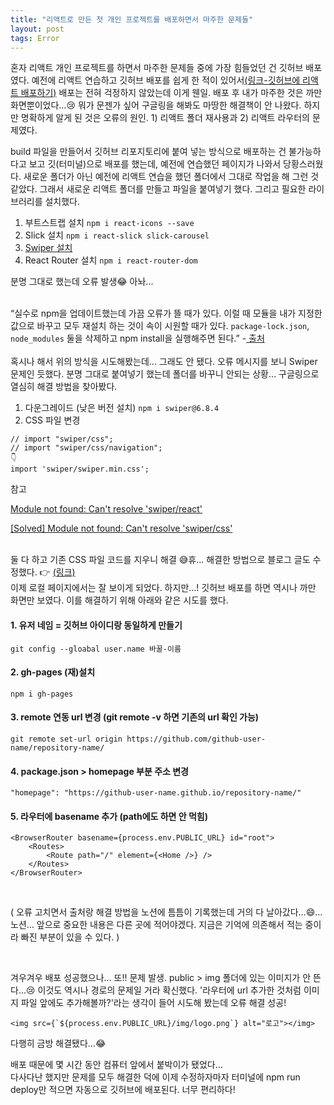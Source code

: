 ```yaml
---
title: "리액트로 만든 첫 개인 프로젝트를 배포하면서 마주한 문제들"
layout: post
tags: Error
---
```


혼자 리액트 개인 프로젝트를 하면서 마주한 문제들 중에 가장 힘들었던 건 깃허브 배포였다. 
예전에 리액트 연습하고 깃허브 배포를 쉽게 한 적이 있어서<a href="https://feb-dain.github.io/how-to-publish-react/">(링크-깃허브에 리액트 배포하기)</a>
배포는 전혀 걱정하지 않았는데 이게 웬일.
배포 후 내가 마주한 것은 까만 화면뿐이었다…😢 뭐가 문젠가 싶어 구글링을 해봐도 마땅한 해결책이 안 나왔다.
하지만 명확하게 알게 된 것은 오류의 원인. 1) 리액트 폴더 재사용과 2) 리액트 라우터의 문제였다. 









build 파일을 만들어서 깃허브 리포지토리에 붙여 넣는 방식으로 배포하는 건 불가능하다고 보고 깃(터미널)으로 배포를 했는데, 
예전에 연습했던 페이지가 나와서 당황스러웠다. 새로운 폴더가 아닌 예전에 리액트 연습을 했던 폴더에서 그대로 작업을 해 그런 것 같았다. 
그래서 새로운 리액트 폴더를 만들고 파일을 붙여넣기 했다. 그리고 필요한 라이브러리를 설치했다.
  1. 부트스트랩 설치
    ```
    npm i react-icons --save
    ```
  2. Slick 설치
    ```
    npm i react-slick slick-carousel
    ```
  3. <a href="https://feb-dain.github.io/how-to-make-a-carousel-in-react/"> Swiper 설치 </a>
  4. React Router 설치
    ```
    npm i react-router-dom
    ```

분명 그대로 했는데 오류 발생😂 아놔...<br><br>

“실수로 npm을 업데이트했는데 가끔 오류가 뜰 때가 있다. 이럴 때 모듈을 내가 지정한 값으로 바꾸고 모두 재설치 하는 것이 속이 시원할 때가 있다.
`package-lock.json`, `node_modules` 둘을 삭제하고 npm install을 실행해주면 된다.” -<a href="https://xn--os5ba3q.com/m/67"> 출처 </a>
<br>
<br>
혹시나 해서 위의 방식을 시도해봤는데... 그래도 안 됐다. 오류 메시지를 보니 Swiper 문제인 듯했다. 분명 그대로 붙여넣기 했는데 폴더를 바꾸니 안되는 상황… 구글링으로 열심히 해결 방법을 찾아봤다. 

1. 다운그레이드 (낮은 버전 설치) `npm i swiper@6.8.4`
2. CSS 파일 변경
```
// import "swiper/css"; 
// import "swiper/css/navigation";
👇
import 'swiper/swiper.min.css';
```

참고<br>

[Module not found: Can't resolve 'swiper/react'](https://stackoverflow.com/questions/69202975/module-not-found-cant-resolve-swiper-react)

[[Solved] Module not found: Can't resolve 'swiper/css'](https://namespaceit.com/blog/module-not-found-cant-resolve-swipercss)

<br>
둘 다 하고 기존 CSS 파일 코드를 지우니 해결 😅휴... 해결한 방법으로 블로그 글도 수정했다. 👉 <a href="https://feb-dain.github.io/how-to-make-a-carousel-in-react/">(링크)</a><br>
이제 로컬 페이지에서는 잘 보이게 되었다. 하지만...! 깃허브 배포를 하면 역시나 까만 화면만 보였다. 이를 해결하기 위해 아래와 같은 시도를 했다.<br>


#### 1. 유저 네임 = 깃허브 아이디랑 동일하게 만들기

```
git config --gloabal user.name 바꿀-이름
```

#### 2. gh-pages (재)설치

```
npm i gh-pages
```

#### 3. remote 연동 url 변경 (git remote -v 하면 기존의 url 확인 가능)

```
git remote set-url origin https://github.com/github-user-name/repository-name/
```

#### 4. package.json > homepage 부분 주소 변경

```
"homepage": "https://github-user-name.github.io/repository-name/"
```

#### 5. 라우터에 basename 추가 (path에도 하면 안 먹힘)

```
<BrowserRouter basename={process.env.PUBLIC_URL} id="root">
    <Routes>
        <Route path="/" element={<Home />} />
    </Routes>
</BrowserRouter>
```

<br>

( 오류 고치면서 출처랑 해결 방법을 노션에 틈틈이 기록했는데 거의 다 날아갔다…😄… 노션… 앞으로 중요한 내용은 다른 곳에 적어야겠다.
지금은 기억에 의존해서 적는 중이라 빠진 부분이 있을 수 있다. )

<br>

겨우겨우 배포 성공했으나… 또!! 문제 발생. public > img 폴더에 있는 이미지가 안 뜬다…😢 이것도 역시나 경로의 문제일 거라 확신했다.
'라우터에 url 추가한 것처럼 이미지 파일 앞에도 추가해볼까?'라는 생각이 들어 시도해 봤는데 오류 해결 성공!  

```
<img src={`${process.env.PUBLIC_URL}/img/logo.png`} alt="로고"></img>
```

다행히 금방 해결됐다…😂

배포 때문에 몇 시간 동안 컴퓨터 앞에서 붙박이가 됐었다… <br>
다사다난 했지만 문제를 모두 해결한 덕에 이제 수정하자마자 터미널에 npm run deploy만 적으면 자동으로 깃허브에 배포된다. 너무 편리하다!
<br>
<br>
